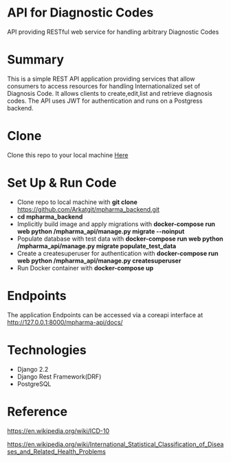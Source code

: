 # API for Diagnostic Codes
API providing RESTful web service for handling arbitrary Diagnostic Codes


# Summary  
This is a simple REST API application providing services that allow consumers to
access resources for handling Internationalized set of Diagnosis Code.  It allows clients
to create,edit,list and retrieve diagnosis codes. The API uses JWT for authentication and runs
on a Postgress backend.  


# Clone
Clone this repo to your local machine [ Here ]( https://github.com/Arkatgit/mpharma_backend.git )  


# Set Up & Run Code  

*  Clone repo to local machine with **git clone** https://github.com/Arkatgit/mpharma_backend.git
*  **cd mpharma_backend**  
*  Implicitly build image and apply migrations with **docker-compose run web python /mpharma_api/manage.py migrate --noinput**
*  Populate database with test data with **docker-compose run web python /mpharma_api/manage.py migrate  populate_test_data**   
*  Create a createsuperuser for authentication with **docker-compose run web python /mpharma_api/manage.py createsuperuser**  
*  Run Docker container with **docker-compose up**


# Endpoints  

The application Endpoints can be accessed via a coreapi interface at  http://127.0.0.1:8000/mpharma-api/docs/

# Technologies
* Django 2.2
* Django Rest Framework(DRF)  
* PostgreSQL



# Reference  


https://en.wikipedia.org/wiki/ICD-10

https://en.wikipedia.org/wiki/International_Statistical_Classification_of_Diseases_and_Related_Health_Problems
